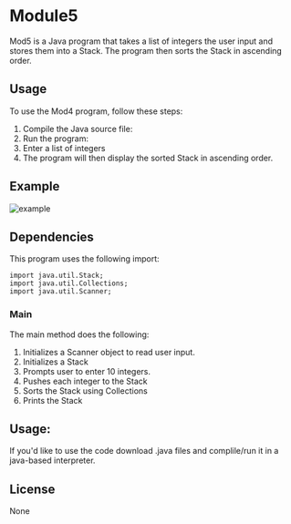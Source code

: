 # Module5

Mod5 is a Java program that takes a list of integers the user input and stores them into a Stack. The program then sorts the Stack in ascending order.

## Usage

To use the Mod4 program, follow these steps:

1. Compile the Java source file:
2. Run the program:
3. Enter a list of integers
4. The program will then display the sorted Stack in ascending order.

## Example
 ![example](https://github.com/kmacri73192/mod4/assets/136907221/575c12b6-1643-4cc1-9e27-41f6c345c604)

## Dependencies

This program uses the following import:

```
import java.util.Stack;
import java.util.Collections;
import java.util.Scanner;
```
### Main

The main method does the following:

1. Initializes a Scanner object to read user input.
2. Initializes a Stack
3. Prompts user to enter 10 integers.
4. Pushes each integer to the Stack
5. Sorts the Stack using Collections
6. Prints the Stack

##  Usage:

If you'd like to use the code download .java files and complile/run it in a java-based interpreter.

## License
None

